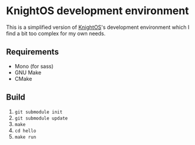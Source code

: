 # KnightOS development environment

This is a simplified version of [KnightOS][knightos]'s development environment
which I find a bit too complex for my own needs.

## Requirements

* Mono (for sass)
* GNU Make
* CMake

## Build

1. `git submodule init`
2. `git submodule update`
3. `make`
4. `cd hello`
5. `make run`

[knightos]: https://knightos.org/
